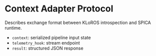 # Context Adapter Protocol

Describes exchange format between KLoROS introspection and SPICA runtime.

- `context`: serialized pipeline input state
- `telemetry_hook`: stream endpoint
- `result`: structured JSON response
